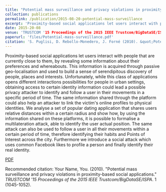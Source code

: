 ```yaml
---
title: "Potential mass surveillance and privacy violations in proximity-based social applications"
collection: publications
permalink: /publication/2015-08-20-potential-mass-surveillance
excerpt: 'Proximity-based social applications let users interact with people that are currently close to them, by revealing some information about their preferences and whereabouts. This information is acquired through passive geo-localisation and used to build a sense of serendipitous discovery of people, places and interests.'
date: 2015-20-08
venue: 'TRUSTCOM '15 Proceedings of the 2015 IEEE Trustcom/BigDataSE/ISPA'
paperurl: 'files/Potential-mass-surveillance.pdf'
citation: 'S. Puglisi, D. Rebollo-Monedero, J. Forné (2010). &quot;Potential mass surveillance and privacy violations in proximity-based social applications.&quot; <i>TRUSTCOM '15 Proceedings of the 2015 IEEE Trustcom/BigDataSE/ISPA</i>. 1 (1045-1052).'
---
```

Proximity-based social applications let users interact with people that are currently close to them, by revealing some information about their preferences and whereabouts. This information is acquired through passive geo-localisation and used to build a sense of serendipitous discovery of people, places and interests. Unfortunately, while this class of applications opens different interactions possibilities for people in urban settings, obtaining access to certain identity information could lead a possible privacy attacker to identify and follow a user in their movements in a specific period of time. The same information shared through the platform could also help an attacker to link the victim's online profiles to physical identities. We analyse a set of popular dating application that shares users relative distances within a certain radius and show how, by using the information shared on these platforms, it is possible to formalise a multilateration attack, able to identify the user actual position. The same attack can also be used to follow a user in all their movements within a certain period of time, therefore identifying their habits and Points of Interest across the city. Furthermore we introduce a social attack which uses common Facebook likes to profile a person and finally identify their real identity.

[PDF](files/Potential-mass-surveillance.pdf)

Recommended citation: Your Name, You. (2010). "Potential mass surveillance and privacy violations in proximity-based social applications." <i>TRUSTCOM '15 Proceedings of the 2015 IEEE Trustcom/BigDataSE/ISPA</i>. 1 (1045-1052).


